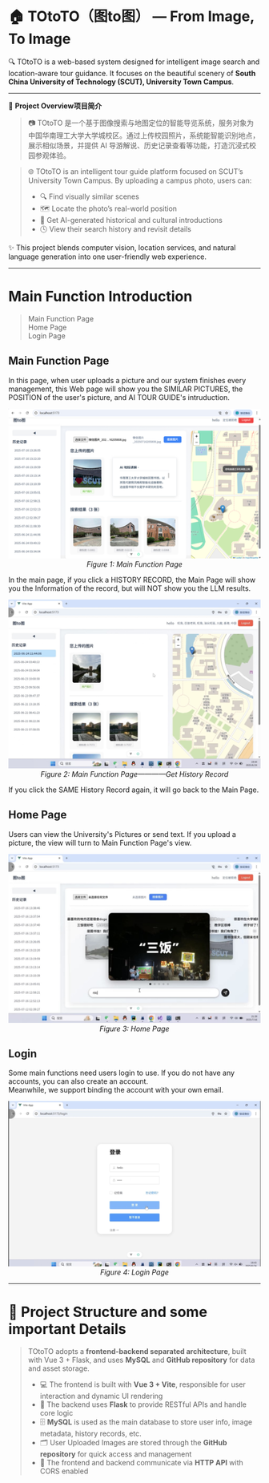 # 🏠 TOtoTO（图to图） — From Image, To Image

🔍 TOtoTO is a web-based system designed for intelligent image search and location-aware tour guidance. It focuses on the beautiful scenery of **South China University of Technology (SCUT), University Town Campus**.

---

🏫 **Project Overview项目简介**

> 📷 TOtoTO 是一个基于图像搜索与地图定位的智能导览系统，服务对象为中国华南理工大学大学城校区。通过上传校园照片，系统能智能识别地点，展示相似场景，并提供 AI 导游解说、历史记录查看等功能，打造沉浸式校园参观体验。

> 🌐 TOtoTO is an intelligent tour guide platform focused on SCUT’s University Town Campus. By uploading a campus photo, users can:
> - 🔍 Find visually similar scenes
> - 🗺️ Locate the photo’s real-world position
> - 🤖 Get AI-generated historical and cultural introductions
> - 🕓 View their search history and revisit details

✨ This project blends computer vision, location services, and natural language generation into one user-friendly web experience.


---

# Main Function Introduction

> Main Function Page  
> Home Page  
> Login Page  


## Main Function Page
In this page, when user uploads a picture and our system finishes every management, this Web page will show you the SIMILAR PICTURES, the POSITION of the user's picture, and AI TOUR GUIDE's intruduction.  
<p align="center">
  <img src="./ScreenShots/c5344711f54ba3dd19f9b9f6c580d6c.jpg" alt="Homepage" />
  <br/>
  <em>Figure 1: Main Function Page</em>
</p>

In the main page, if you click a HISTORY RECORD, the Main Page will show you the Information of the record, but will NOT show you the LLM results.  
<p align="center">
  <img src="./ScreenShots/a7bc1d9569158d171f82c4015c27473.jpg" alt="Homepage" />
  <br/>
  <em>Figure 2: Main Function Page————Get History Record</em>
</p>
 If you click the SAME History Record again, it will go back to the Main Page.


 ## Home Page
Users can view the University's Pictures or send text. If you upload a picture, the view will turn to Main Function Page's view.  
<p align="center">
  <img src="./ScreenShots/52ec248bdefef2e50ea671709e87461.jpg" alt="Homepage" />
  <br/>
  <em>Figure 3: Home Page</em>
</p>

## Login
Some main functions need users login to use. If you do not have any accounts, you can also create an account.  
Meanwhile, we support binding the account with your own email.
<p align="center">
  <img src="./ScreenShots/ec4095a61f7397d4fd93278ba81c9e5.jpg" alt="Homepage" />
  <br/>
  <em>Figure 4: Login Page</em>
</p>

---

# 🧩 Project Structure and some important Details
> TOtoTO adopts a **frontend-backend separated architecture**, built with Vue 3 + Flask, and uses **MySQL** and **GitHub repository** for data and asset storage.
> 
> - 💻 The frontend is built with **Vue 3 + Vite**, responsible for user interaction and dynamic UI rendering
> - 🐍 The backend uses **Flask** to provide RESTful APIs and handle core logic
> - 🗄️ **MySQL** is used as the main database to store user info, image metadata, history records, etc.
> - 🗂️ User Uploaded Images are stored through the **GitHub repository** for quick access and management
> - 🔗 The frontend and backend communicate via **HTTP API** with CORS enabled

